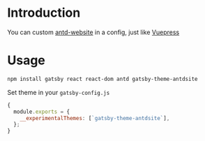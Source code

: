# Introduction

You can custom [antd-website](https://pro.ant.design/) in a config, just like [Vuepress](https://github.com/vuejs/vuepress)

# Usage

```bash
npm install gatsby react react-dom antd gatsby-theme-antdsite
```

Set theme in your `gatsby-config.js`

```js
{
  module.exports = {
    __experimentalThemes: [`gatsby-theme-antdsite`],
  };
}
```
